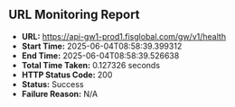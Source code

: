 ## URL Monitoring Report

- **URL:** https://api-gw1-prod1.fisglobal.com/gw/v1/health
- **Start Time:** 2025-06-04T08:58:39.399312
- **End Time:** 2025-06-04T08:58:39.526638
- **Total Time Taken:** 0.127326 seconds
- **HTTP Status Code:** 200
- **Status:** Success
- **Failure Reason:** N/A
